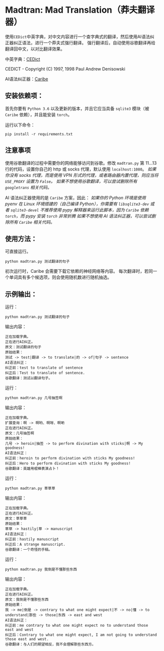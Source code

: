 # Madtran: Mad Translation（莽夫翻译器）

使用`CEDict`中英字典，对中文内容进行一个查字典式的翻译，然后使用AI语法纠正器纠正语法，进行一个莽夫式强行翻译。
强行翻译后，自动使用谷歌翻译再给翻译回中文，以对比翻译效果。

中英字典：[CEDict](https://www.mdbg.net/chinese/dictionary?page=cc-cedict)

CEDICT - Copyright (C) 1997, 1998 Paul Andrew Denisowski

AI语法纠正器：[Caribe](https://pypi.org/project/Caribe/)

## 安装依赖项：

首先你要有 `Python 3.6` 以及更新的版本，并且它应当具备 `sqlite3` 模块（被 `Caribe` 依赖），并且能安装 `torch`。

运行以下命令：

	pip install -r requirements.txt

## 注意事项

使用谷歌翻译的过程中需要你的网络能够访问到谷歌。修改 `madtran.py` 第 11...13 行的代码，设置你自己的 http 或 socks 代理，默认使用 `localhost:1080`。
*如果你没有 socks 代理，而是使用 VPN 形式的代理，或者路由器内置代理，则应当将 `USE_PROXY` 设置为 `False`。*
*如果不想使用谷歌翻译，可以尝试删除所有 `googletrans` 相关代码。*

AI 语法纠正器使用的是 `Caribe` 方案，因此：
*如果你的 Python 环境是使用 pyenv 在 Linux 环境搭建的（自己编译 Python），你需要有 `libsqlite3-dev` 或者 `sqlite3-devel`*
*不推荐使用 pypy 解释器来运行此脚本，因为 `Caribe` 依赖 `torch`，而 pypy 安装 `torch` 非常折腾*
*如果不想使用 AI 语法纠正器，可以尝试删除所有 `Caribe` 相关代码。*

## 使用方法：

可直接运行。

	python madtran.py 测试翻译的句子

初次运行时，Caribe 会需要下载它依赖的神经网络等内容。
每次翻译时，若同一个单词具有多个候选项，则会使用随机数进行随机抽选。

## 示例输出：

运行：

	python madtran.py 测试翻译的句子

输出内容：

	正在加载字典。
	正在进行AI纠正。
	原文：测试翻译的句子
	原始结果：
	测试 -> test|翻译 -> to translate|的 -> of|句子 -> sentence
	AI语法纠正：
	纠正前：test to translate of sentence
	纠正后：Test to translate of sentence.
	谷歌翻译：测试以翻译句子。

运行：

	python madtran.py 几号抽签啊

输出内容：

	正在加载字典。
	扩展查询：啊 -> 啊哟、啊呀、啊喲
	正在进行AI纠正。
	原文：几号抽签啊
	原始结果：
	几号 -> heroin|抽签 -> to perform divination with sticks|啊 -> My goodness!
	AI语法纠正：
	纠正前：heroin to perform divination with sticks My goodness!
	纠正后：Hero to perform divination with sticks My goodness!
	谷歌翻译：英雄用棍棒表演占卜！

运行：

	python madtran.py 草草草

输出内容：

	正在加载字典。
	正在进行AI纠正。
	原文：草草草
	原始结果：
	草草 -> hastily|草 -> manuscript
	AI语法纠正：
	纠正前：hastily manuscript
	纠正后：A strange manuscript.
	谷歌翻译：一个奇怪的手稿。

运行：

	python madtran.py 我倒是不懂那些东西

输出内容：

	正在加载字典。
	正在进行AI纠正。
	原文：我倒是不懂那些东西
	原始结果：
	我 -> me|倒是 -> contrary to what one might expect|不 -> no|懂 -> to understand|那些 -> those|东西 -> east and west
	AI语法纠正：
	纠正前：me contrary to what one might expect no to understand those east and west
	纠正后：Contrary to what one might expect, I am not going to understand those east and west.
	谷歌翻译：与人们的期望相反，我不会理解那些东西方。
